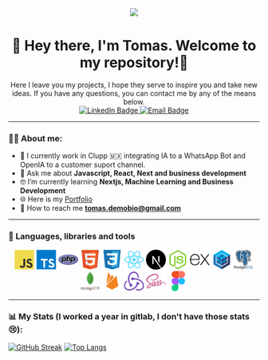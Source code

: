<div align="center">
  <img
    src="https://media.giphy.com/media/YKFR0dauxYEzJA8J6U/giphy-downsized-large.gif"
    width="300"
  />
  <h1 aling="center">🧙 Hey there, I'm Tomas. Welcome to my repository!🧙</h1>
</div>

<div align="center">
  <div align="center">
    Here I leave you my projects, I hope they serve to inspire you and take new
    ideas. If you have any questions, you can contact me by any of the means
    below.
    <br />
  </div>
  <div id="header" align="center">
    <div id="badges">
      <a href="https://www.linkedin.com/in/tomas-demo/" target="_blank">
        <img
          src="https://img.shields.io/badge/LinkedIn-blue?style=for-the-badge&logo=linkedin&logoColor=white"
          alt="LinkedIn Badge"
        />
      </a>
      <a href="mailto:tomas.demobio@gmail.com" target="_blank">
        <img
          src="https://img.shields.io/badge/email-red?logo=gmail&logoColor=white&style=for-the-badge"
          alt="Email Badge"
        />
      </a>
    </div>
  </div>
</div>

---

### 👨‍💻 About me: 
- 🚗 I currently work in Clupp 🇲🇽 integrating IA to a WhatsApp Bot and OpenIA to a customer suport channel.
- 💬 Ask me about **Javascript, React, Next and business development**
- 🤓 I’m currently learning **Nextjs, Machine Learning and Business Development**
- 🌐 Here is my [Portfolio](https://www.tomasdemo.com.ar/)
- 📧 How to reach me **tomas.demobio@gmail.com**

---
### 🔨 Languages, libraries and tools
<div align="center">
  <img src="https://github.com/devicons/devicon/blob/master/icons/javascript/javascript-original.svg" title="JavaScript" alt="JavaScript" width="40" height="40"/>
  <img src="https://github.com/devicons/devicon/blob/master/icons/typescript/typescript-original.svg" title="Typescript" alt="Typescript" width="40" height="40"/>
   <img src="https://github.com/devicons/devicon/blob/master/icons/php/php-original.svg" title="php" alt="php" width="40" height="40"/>
  <img src="https://github.com/devicons/devicon/blob/master/icons/html5/html5-original.svg" title="HTML5" alt="HTML5" width="40" height="40"/>
  <img src="https://github.com/devicons/devicon/blob/master/icons/css3/css3-original.svg" title="CSS3" alt="CSS3" width="40" height="40"/>
  <img src="https://github.com/devicons/devicon/blob/master/icons/react/react-original.svg" title="React" alt="React" width="40" height="40"/>
  <img src="https://github.com/devicons/devicon/blob/master/icons/nextjs/nextjs-original.svg" title="Next.js" alt="Next.j" width="40" height="40"/>
  <img src="https://github.com/devicons/devicon/blob/master/icons/nodejs/nodejs-plain.svg" title="Node.js" alt="Node.js" width="40" height="40"/>
  <img src="https://github.com/devicons/devicon/blob/master/icons/express/express-original.svg" title="Express" alt="Express" width="40"bheight="40"/>
  <img src="https://github.com/devicons/devicon/blob/master/icons/sequelize/sequelize-original.svg" title="Sequelize" alt="Sequelize" width="40" height="40"/>
  <img src="https://github.com/devicons/devicon/blob/master/icons/postgresql/postgresql-original-wordmark.svg" title="PSQL" alt="PSQL" width="40" height="40"/>
  <img src="https://github.com/devicons/devicon/blob/master/icons/mongodb/mongodb-original-wordmark.svg" title="Mongo" alt="Mongo" width="40" height="40"/>
  <img src="https://github.com/devicons/devicon/blob/master/icons/firebase/firebase-plain.svg" title="Firebase" alt="Firebase" width="40" height="40"/>
  <img src="https://github.com/devicons/devicon/blob/master/icons/redux/redux-original.svg" title="Redux" alt="Redux" width="40" height="40"/>
  <img src="https://github.com/devicons/devicon/blob/master/icons/sass/sass-original.svg" title="Redux" alt="Redux" width="40" height="40"/>
  <img src="https://github.com/devicons/devicon/blob/master/icons/figma/figma-original.svg" title="Figma" alt="Figma" width="40" height="40"/>
  </div>

 ---
 
 ### 📊 My Stats (I worked a year in gitlab, I don't have those stats 😢): 
 
[![GitHub Streak](https://streak-stats.demolab.com?user=Tomas13d&theme=dark&hide_border=true&border_radius=8)](https://git.io/streak-stats)
[![Top Langs](https://github-readme-stats.vercel.app/api/top-langs/?username=anuraghazra&layout=compact)](https://github.com/anuraghazra/github-readme-stats)
    
    
   
  
  


